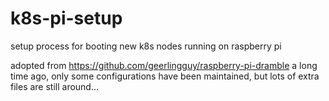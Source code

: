 # k8s-pi-setup
setup process for booting new k8s nodes running on raspberry pi

adopted from https://github.com/geerlingguy/raspberry-pi-dramble a long time ago, only some configurations have been maintained, but lots of extra files are still around...